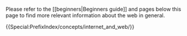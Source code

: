 Please refer to the [[beginners|Beginners guide]] and pages below this page to find more relevant information about the web in general.

{{Special:PrefixIndex/concepts/internet_and_web/}}